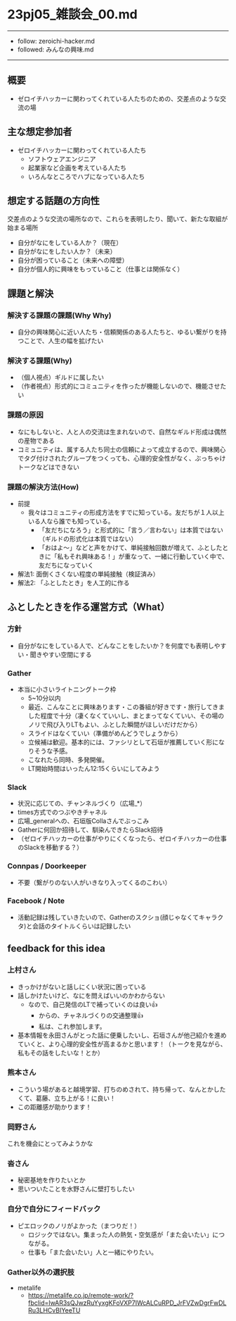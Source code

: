 # 23pj05_雑談会_00.md
---
- follow: zeroichi-hacker.md
- followed: みんなの興味.md
---

## 概要
- ゼロイチハッカーに関わってくれている人たちのための、交差点のような交流の場

## 主な想定参加者
- ゼロイチハッカーに関わってくれている人たち
  - ソフトウェアエンジニア
  - 起業家など企画を考えている人たち
  - いろんなところでハブになっている人たち

## 想定する話題の方向性
交差点のような交流の場所なので、これらを表明したり、聞いて、新たな取組が始まる場所
- 自分がなにをしている人か？（現在）
- 自分がなにをしたい人か？（未来）
- 自分が困っていること（未来への障壁）
- 自分が個人的に興味をもっていること（仕事とは関係なく）

## 課題と解決
### 解決する課題の課題(Why Why)
- 自分の興味関心に近い人たち・信頼関係のある人たちと、ゆるい繋がりを持つことで、人生の幅を拡げたい

### 解決する課題(Why)
- （個人視点）ギルドに属したい
- （作者視点）形式的にコミュニティを作ったが機能しないので、機能させたい

### 課題の原因
- なにもしないと、人と人の交流は生まれないので、自然なギルド形成は偶然の産物である
- コミュニティは、属する人たち同士の信頼によって成立するので、興味関心でタグ付けされたグループをつくっても、心理的安全性がなく、ぶっちゃけトークなどはできない

### 課題の解決方法(How)
- 前提
  - 我々はコミュニティの形成方法をすでに知っている。友だちが１人以上いる人なら誰でも知っている。
    - 「友だちになろう」と形式的に「言う／言わない」は本質ではない（ギルドの形式化は本質ではない）
    - 「おはよ〜」などと声をかけて、単純接触回数が増えて、ふとしたときに「私もそれ興味ある！」が重なって、一緒に行動していく中で、友だちになっていく
- 解法1: 面倒くさくない程度の単純接触（検証済み）
- 解法2: 「ふとしたとき」を人工的に作る

## ふとしたときを作る運営方式（What）
### 方針
- 自分がなにをしている人で、どんなことをしたいか？を何度でも表明しやすい・聞きやすい空間にする

### Gather
- 本当に小さいライトニングトーク枠
  - 5~10分以内
  - 最近、こんなことに興味あります・この番組が好きです・旅行してきました程度で十分（凄くなくていいし、まとまってなくていい、その場のノリで飛び入りLTもよい、ふとした瞬間がほしいだけだから）
  - スライドはなくていい（準備がめんどうでしょうから）
  - 立候補は歓迎。基本的には、ファシリとして石垣が推薦していく形になりそうな予感。
  - こなれたら同時、多発開催。
  - LT開始時間はいったん12:15くらいにしてみよう

### Slack
- 状況に応じての、チャンネルづくり（広場_*）
- times方式でのつぶやきチャネル
- 広場_generalへの、石垣版Collaさんでぶっこみ
- Gatherに何回か招待して、馴染んできたらSlack招待
- （ゼロイチハッカーの仕事がやりにくくなったら、ゼロイチハッカーの仕事のSlackを移動する？）

### Connpas / Doorkeeper
- 不要（繋がりのない人がいきなり入ってくるのこわい）

### Facebook / Note
- 活動記録は残していきたいので、Gatherのスクショ(顔じゃなくてキャラクタ)と会話のタイトルくらいは記録したい

## feedback for this idea
### 上村さん
- きっかけがないと話しにくい状況に困っている
- 話しかけたいけど、なにを問えばいいのかわからない
  - なので、自己発信のLTで補っていくのは良い👍
    - からの、チャネルづくりの交通整理👍
    - 私は、これ参加します。
- 基本情報を永田さんがとった話に便乗したいし、石垣さんが他己紹介を進めていくと、より心理的安全性が高まるかと思います！（トークを見ながら、私もその話をしたいな！とか）

### 熊本さん
- こういう場があると越境学習、打ちのめされて、持ち帰って、なんとかしたくて、葛藤、立ち上がる！に良い！
- この距離感が助かります！

### 岡野さん
これを機会にとってみようかな

### 沓さん
- 秘密基地を作りたいとか
- 思いついたことを水野さんに壁打ちしたい

### 自分で自分にフィードバック
- ピエロックのノリがよかった（まつりだ！）
  - ロジックではない。集まった人の熱気・空気感が「また会いたい」につながる。
  - 仕事も「また会いたい」人と一緒にやりたい。

### Gather以外の選択肢
- metalife
  - https://metalife.co.jp/remote-work/?fbclid=IwAR3sQJwzRuYyxgKFoVXP7IWcALCuRPD_JrFVZwDgrFwDLRu3LHCvBIYeeTU

